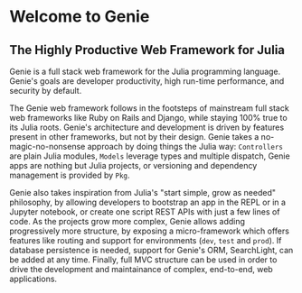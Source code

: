 # Welcome to Genie

## The Highly Productive Web Framework for Julia

Genie is a full stack web framework for the Julia programming language. Genie's goals are developer productivity, high run-time performance, and security by default.

The Genie web framework follows in the footsteps of mainstream full stack web frameworks like Ruby on Rails and Django, while staying 100% true to its Julia roots. Genie's architecture and development is driven by features present in other frameworks, but not by their design. Genie takes a no-magic-no-nonsense approach by doing things the Julia way: `Controllers` are plain Julia modules, `Models` leverage types and multiple dispatch, Genie apps are nothing but Julia projects, or versioning and dependency management is provided by `Pkg`.

Genie also takes inspiration from Julia's "start simple, grow as needed" philosophy, by allowing developers to bootstrap an app in the REPL or in a Jupyter notebook, or create one script REST APIs with just a few lines of code. As the projects grow more complex, Genie allows adding progressively more structure, by exposing a micro-framework which offers features like routing and support for environments (`dev`, `test` and `prod`). If database persistence is needed, support for Genie's ORM, SearchLight, can be added at any time. Finally, full MVC structure can be used in order to drive the development and maintainance of complex, end-to-end, web applications.
